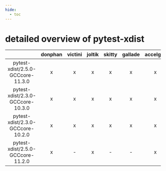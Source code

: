 ```yaml
---
hide:
  - toc
---
```


detailed overview of pytest-xdist
=================================

| |donphan|victini|joltik|skitty|gallade|accelgor|swalot|doduo|
| :---: | :---: | :---: | :---: | :---: | :---: | :---: | :---: | :---: |
|pytest-xdist/2.5.0-GCCcore-11.3.0|x|x|x|x|x|x|x|x|
|pytest-xdist/2.3.0-GCCcore-10.3.0|x|x|x|x|x|x|x|x|
|pytest-xdist/2.3.0-GCCcore-10.2.0|x|x|x|x|x|x|x|x|
|pytest-xdist/2.5.0-GCCcore-11.2.0|x|-|x|-|-|x|-|-|
